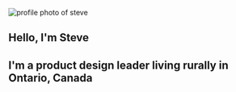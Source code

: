 ![profile photo of steve](https://avatars.githubusercontent.com/u/101596227?v=4)
## Hello, I'm Steve
## I'm a product design leader living rurally in Ontario, Canada
